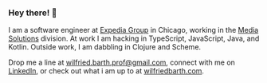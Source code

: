 ### Hey there! 👋

I am a software engineer at [Expedia Group](https://www.expediagroup.com/) in Chicago, working in the [Media Solutions](https://advertising.expedia.com/) 
division. At work I am hacking in TypeScript, JavaScript, Java, and Kotlin. Outside work, I am dabbling in Clojure and Scheme.

Drop me a line at [wilfried.barth.prof@gmail.com](mailto:wilfried.barth.prof@gmail.com), connect with me on [LinkedIn](https://www.linkedin.com/in/wilfriedbarth/), or check out what i am up to at [wilfriedbarth.com](https://www.wilfriedbarth.com/).

